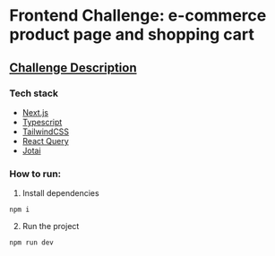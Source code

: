 # Frontend Challenge: e-commerce product page and shopping cart

## [Challenge Description](https://github.com/amaroteam/front-end-challenge/blob/master/challenge-description.md)

### Tech stack 
- [Next.js](https://nextjs.org/)
- [Typescript](https://www.typescriptlang.org/)
- [TailwindCSS](https://tailwindcss.com/)
- [React Query](https://react-query.tanstack.com/)
- [Jotai](https://jotai.org/)

### How to run:

1. Install dependencies
   
`npm i`

2. Run the project
 
`npm run dev`

